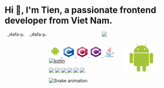 <h1 align="left"> Hi 👋, I'm Tien, a passionate frontend developer from Viet Nam. </h1>

<img align="left" alt="Rafa-pic" height="170" style="border-radius:50px;"
   src="https://raw.githubusercontent.com/jmnote/z-icons/master/svg/go.svg">   
</div>

<img align="left" alt="Rafa-pic" height="170" style="border-radius:50px;"
   src="https://raw.githubusercontent.com/jmnote/z-icons/master/svg/java.svg">   
</div>

<div align="center">
<a href="https://github.com/hoangtien2k3">
    <img height="170m" src="https://github-readme-stats.vercel.app/api?username=hoangtien2k3&show_icons=true&theme=dracula&include_all_commits=true&count_private=true"/>


<img align="right" alt="Rafa-pic" height="120" style="border-radius:50px;"
   src="https://raw.githubusercontent.com/devicons/devicon/master/icons/android/android-original-wordmark.svg">
</div>

##
   
<p align="left"> <a href="https://developer.android.com" target="_blank" rel="noreferrer"> <img src="https://raw.githubusercontent.com/devicons/devicon/master/icons/android/android-original-wordmark.svg" alt="android" width="40" height="35"/> </a> <a href="https://www.cprogramming.com/" target="_blank" rel="noreferrer"> <img src="https://raw.githubusercontent.com/devicons/devicon/master/icons/c/c-original.svg" alt="c" width="40" height="35"/> </a> <a href="https://www.w3schools.com/cpp/" target="_blank" rel="noreferrer"> <img src="https://raw.githubusercontent.com/devicons/devicon/master/icons/cplusplus/cplusplus-original.svg" alt="cplusplus" width="40" height="35"/> </a> <a href="https://www.w3schools.com/cs/" target="_blank" rel="noreferrer"> <img src="https://raw.githubusercontent.com/devicons/devicon/master/icons/csharp/csharp-original.svg" alt="csharp" width="40" height="35"/> </a> <a href="https://www.java.com" target="_blank" rel="noreferrer"> <img src="https://raw.githubusercontent.com/devicons/devicon/master/icons/java/java-original.svg" alt="java" width="40" height="35"/> </a> <a href="https://kotlinlang.org" target="_blank" rel="noreferrer"> <img src="https://www.vectorlogo.zone/logos/kotlinlang/kotlinlang-icon.svg" alt="kotlin" width="40" height="35"/> </a> </p>
<div> 
    <a href="https://www.facebook.com/hoangtien2k3.vn/" target="_blank"><img src="https://img.shields.io/badge/-Facebook-%230077B5?style=for-the-badge&logo=facebook&logoColor=white" target="_blank"></a> 
    <a href="https://www.instagram.com/hoangtien2k3qx1/" target="_blank"><img src="https://img.shields.io/badge/-Instagram-%23E4405F?style=for-the-badge&logo=instagram&logoColor=white" target="_blank"></a>
  <a href = "mailto:hoangtien2k3qx1@gmail.com"><img src="https://img.shields.io/badge/-Gmail-%23333?style=for-the-badge&logo=gmail&logoColor=white" target="_blank"</a>
    <a href="https://app.codesignal.com/profile/hoang_t_vcc" target="_blank"><img src="https://img.shields.io/badge/codesignal-7289DA?style=for-the-badge&logo=codesignal&logoColor=white" target="_blank"></a> 
  <a href="https://leetcode.com/hoangtien2k3/" target="_blank"><img src="https://img.shields.io/badge/LeetCode-7289DA?style=for-the-badge&logo=LeetCode&logoColor=white" target="_blank"></a> 
  <a href="https://www.youtube.com/channel/UCV9v7sWQb2XTa7bd2cR0hZQ" target="_blank"><img src="https://img.shields.io/badge/YouTube-FF0000?style=for-the-badge&logo=youtube&logoColor=white" target="_blank"></a>
    
  ![Snake animation](https://raw.githubusercontent.com/hoangtien2k3/rafaballerini/output/github-contribution-grid-snake.svg)
</div>
   
   
